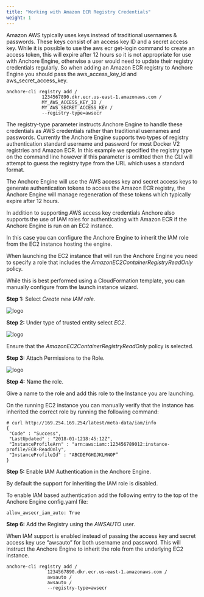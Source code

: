 ```yaml
---
title: "Working with Amazon ECR Registry Credentials"
weight: 1
---
```


Amazon AWS typically uses keys instead of traditional usernames & passwords. These keys consist of an access key ID and a secret access key. While it is possible to use the aws ecr get-login command to create an access token, this will expire after 12 hours so it is not appropriate for use with Anchore Engine, otherwise a user would need to update their registry credentials regularly. So when adding an Amazon ECR registry to Anchore Engine you should pass the aws_access_key_id and aws_secret_access_key.

```
anchore-cli registry add /
             1234567890.dkr.ecr.us-east-1.amazonaws.com /
             MY_AWS_ACCESS_KEY_ID /
             MY_AWS_SECRET_ACCESS_KEY /
             --registry-type=awsecr
```

The registry-type parameter instructs Anchore Engine to handle these credentials as AWS credentials rather than traditional usernames and passwords. Currently the Anchore Engine supports two types of registry authentication standard username and password for most Docker V2 registries and Amazon ECR. In this example we specified the registry type on the command line however if this parameter is omitted then the CLI will attempt to guess the registry type from the URL which uses a standard format.

The Anchore Engine will use the AWS access key and secret access keys to generate authentication tokens to access the Amazon ECR registry, the Anchore Engine will manage regeneration of these tokens which typically expire after 12 hours.

In addition to supporting AWS access key credentials Anchore also supports the use of IAM roles for authenticating with Amazon ECR if the Anchore Engine is run on an EC2 instance.

In this case you can configure the Anchore Engine to inherit the IAM role from the EC2 instance hosting the engine.

When launching the EC2 instance that will run the Anchore Engine you need to specify a role that includes the *AmazonEC2ContainerRegistryReadOnly* policy.

While this is best performed using a CloudFormation template, you can manually configure from the launch instance wizard.

**Step 1:** Select *Create new IAM role.*

![logo](https://anchore.com/wp-content/uploads/2018/01/pasted-image-0.png)

**Step 2:**  Under type of trusted entity select *EC2*.

![logo](https://anchore.com/wp-content/uploads/2018/01/pasted-image-0-5.png)

Ensure that the *AmazonEC2ContainerRegistryReadOnly* policy is selected.

**Step 3:**  Attach Permissions to the Role.

![logo](https://anchore.com/wp-content/uploads/2018/01/pasted-image-0-2.png)

**Step 4:** Name the role.

Give a name to the role and add this role to the Instance you are launching.

On the running EC2 instance you can manually verify that the instance has inherited the correct role by running the following command:

```
# curl http://169.254.169.254/latest/meta-data/iam/info
{
 "Code" : "Success",
 "LastUpdated" : "2018-01-1218:45:12Z",
 "InstanceProfileArn" : "arn:aws:iam::123456789012:instance-profile/ECR-ReadOnly",
 "InstanceProfileId" : "ABCDEFGHIJKLMNOP”
}
```

**Step 5:** Enable IAM Authentication in the Anchore Engine.

By default the support for inheriting the IAM role is disabled.

To enable IAM based authentication add the following entry to the top of the Anchore Engine config.yaml file:

`allow_awsecr_iam_auto: True`

**Step 6:** Add the Registry using the *AWSAUTO* user.

When IAM support is enabled instead of passing the access key and secret access key use “awsauto” for both username and password. This will instruct the Anchore Engine to inherit the role from the underlying EC2 instance.

```
anchore-cli registry add /
               1234567890.dkr.ecr.us-east-1.amazonaws.com /
               awsauto /
               awsauto /
               --registry-type=awsecr
```

